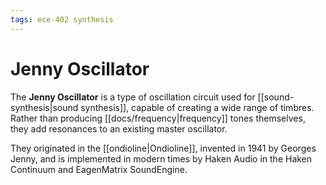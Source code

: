```yaml
---
tags: ece-402 synthesis
---
```


# Jenny Oscillator

The **Jenny Oscillator** is a type of oscillation circuit used for [[sound-synthesis|sound synthesis]], capable of creating a wide range of timbres. Rather than producing [[docs/frequency|frequency]] tones themselves, they add resonances to an existing master oscillator.

They originated in the [[ondioline|Ondioline]], invented in 1941 by Georges Jenny, and is implemented in modern times by Haken Audio in the Haken Continuum and EagenMatrix SoundEngine.
